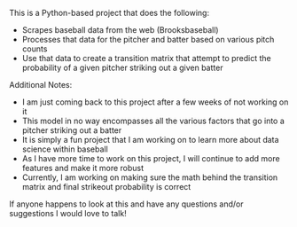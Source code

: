 This is a Python-based project that does the following:
- Scrapes baseball data from the web (Brooksbaseball)
- Processes that data for the pitcher and batter based on various pitch counts
- Use that data to create a transition matrix that attempt to predict the probability of a given pitcher striking out a given batter

Additional Notes:
- I am just coming back to this project after a few weeks of not working on it
- This model in no way encompasses all the various factors that go into a pitcher striking out a batter
- It is simply a fun project that I am working on to learn more about data science within baseball
- As I have more time to work on this project, I will continue to add more features and make it more robust
- Currently, I am working on making sure the math behind the transition matrix and final strikeout probability is correct

If anyone happens to look at this and have any questions and/or suggestions I would love to talk!
